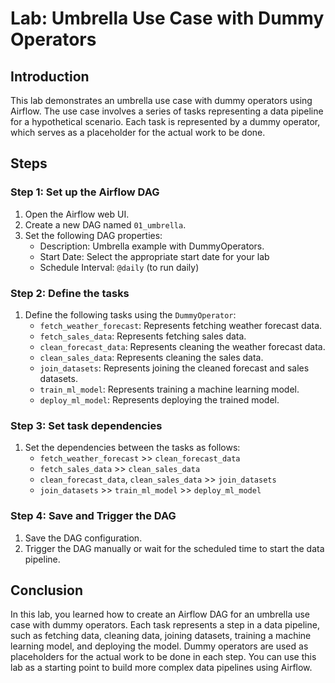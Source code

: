 # Lab: Umbrella Use Case with Dummy Operators

## Introduction

This lab demonstrates an umbrella use case with dummy operators using Airflow. The use case involves a series of tasks representing a data pipeline for a hypothetical scenario. Each task is represented by a dummy operator, which serves as a placeholder for the actual work to be done.

## Steps

### Step 1: Set up the Airflow DAG

1. Open the Airflow web UI.
2. Create a new DAG named `01_umbrella`.
3. Set the following DAG properties:
   - Description: Umbrella example with DummyOperators.
   - Start Date: Select the appropriate start date for your lab
   - Schedule Interval: `@daily` (to run daily)

### Step 2: Define the tasks

1. Define the following tasks using the `DummyOperator`:
   - `fetch_weather_forecast`: Represents fetching weather forecast data.
   - `fetch_sales_data`: Represents fetching sales data.
   - `clean_forecast_data`: Represents cleaning the weather forecast data.
   - `clean_sales_data`: Represents cleaning the sales data.
   - `join_datasets`: Represents joining the cleaned forecast and sales datasets.
   - `train_ml_model`: Represents training a machine learning model.
   - `deploy_ml_model`: Represents deploying the trained model.

### Step 3: Set task dependencies

1. Set the dependencies between the tasks as follows:
   - `fetch_weather_forecast` >> `clean_forecast_data`
   - `fetch_sales_data` >> `clean_sales_data`
   - `clean_forecast_data`, `clean_sales_data` >> `join_datasets`
   - `join_datasets` >> `train_ml_model` >> `deploy_ml_model`

### Step 4: Save and Trigger the DAG

1. Save the DAG configuration.
2. Trigger the DAG manually or wait for the scheduled time to start the data pipeline.

## Conclusion

In this lab, you learned how to create an Airflow DAG for an umbrella use case with dummy operators. Each task represents a step in a data pipeline, such as fetching data, cleaning data, joining datasets, training a machine learning model, and deploying the model. Dummy operators are used as placeholders for the actual work to be done in each step. You can use this lab as a starting point to build more complex data pipelines using Airflow.
